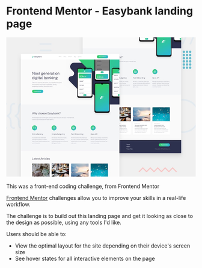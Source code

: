 # Frontend Mentor - Easybank landing page

![Design preview for the Easybank landing page coding challenge](./design/desktop-preview.jpg)

This was a front-end coding challenge, from Frontend Mentor

[Frontend Mentor](https://www.frontendmentor.io) challenges allow you to improve your skills in a real-life workflow.

The challenge is to build out this landing page and get it looking as close to the design as possible, using any tools I'd like.

Users should be able to:

- View the optimal layout for the site depending on their device's screen size
- See hover states for all interactive elements on the page


